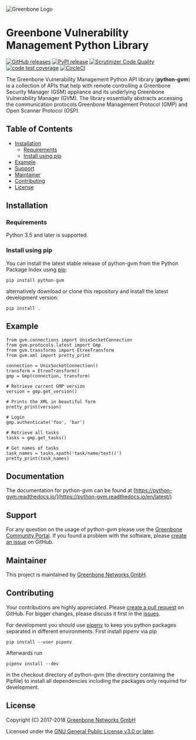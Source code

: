 ![Greenbone Logo](https://www.greenbone.net/wp-content/uploads/gb_logo_resilience_horizontal.png)

# Greenbone Vulnerability Management Python Library

[![GitHub releases](https://img.shields.io/github/release/greenbone/python-gvm.svg)](https://github.com/greenbone/python-gvm/releases)
[![PyPI release](https://img.shields.io/pypi/v/gvm.svg)](https://pypi.org/project/python-gvm/)
[![Scrutinizer Code Quality](https://scrutinizer-ci.com/g/greenbone/python-gvm/badges/quality-score.png?b=master)](https://scrutinizer-ci.com/g/greenbone/python-gvm/?branch=master)
[![code test coverage](https://codecov.io/gh/greenbone/python-gvm/branch/master/graph/badge.svg)](https://codecov.io/gh/greenbone/python-gvm)
[![CircleCI](https://circleci.com/gh/greenbone/python-gvm/tree/master.svg?style=svg)](https://circleci.com/gh/greenbone/python-gvm/tree/master)

The Greenbone Vulnerability Management Python API library (**python-gvm**) is a
collection of APIs that help with remote controlling a Greenbone Security
Manager (GSM) appliance and its underlying Greenbone Vulnerability Manager
(GVM). The library essentially abstracts accessing the communication protocols
Greenbone Management Protocol (GMP) and Open Scanner Protocol (OSP).

## Table of Contents

* [Installation](#installation)
  * [Requirements](#requirements)
  * [Install using pip](#install-using-pip)
* [Example](#example)
* [Support](#support)
* [Maintainer](#maintainer)
* [Contributing](#contributing)
* [License](#license)

## Installation

### Requirements

Python 3.5 and later is supported.

### Install using pip

You can install the latest stable release of python-gvm from the Python Package
Index using [pip](https://pip.pypa.io/):

    pip install python-gvm

alternatively download or clone this repository and install the latest
development version:

    pip install .

## Example

```python3
from gvm.connections import UnixSocketConnection
from gvm.protocols.latest import Gmp
from gvm.transforms import EtreeTransform
from gvm.xml import pretty_print

connection = UnixSocketConnection()
transform = EtreeTransform()
gmp = Gmp(connection, transform)

# Retrieve current GMP version
version = gmp.get_version()

# Prints the XML in beautiful form
pretty_print(version)

# Login
gmp.authenticate('foo', 'bar')

# Retrieve all tasks
tasks = gmp.get_tasks()

# Get names of tasks
task_names = tasks.xpath('task/name/text()')
pretty_print(task_names)
```

## Documentation

The documentation for python-gvm can be found at
[https://python-gvm.readthedocs.io/](https://python-gvm.readthedocs.io/en/latest/)

## Support

For any question on the usage of python-gvm please use the
[Greenbone Community Portal](https://community.greenbone.net/c/gmp). If you
found a problem with the software, please
[create an issue](https://github.com/greenbone/gvm-tools/issues)
on GitHub.

## Maintainer

This project is maintained by [Greenbone Networks GmbH](https://www.greenbone.net/).

## Contributing

Your contributions are highly appreciated. Please
[create a pull request](https://github.com/greenbone/gvm-tools/pulls) on GitHub.
For bigger changes, please discuss it first in the
[issues](https://github.com/greenbone/gvm-tools/issues).

For development you should use [pipenv](https://pipenv.readthedocs.io/en/latest/)
to keep you python packages separated in different environments. First install
pipenv via pip

    pip install --user pipenv

Afterwards run

    pipenv install --dev

in the checkout directory of python-gvm (the directory containing the Pipfile)
to install all dependencies including the packages only required for
development.

## License

Copyright (C) 2017-2018 [Greenbone Networks GmbH](https://www.greenbone.net/)

Licensed under the [GNU General Public License v3.0 or later](LICENSE).
